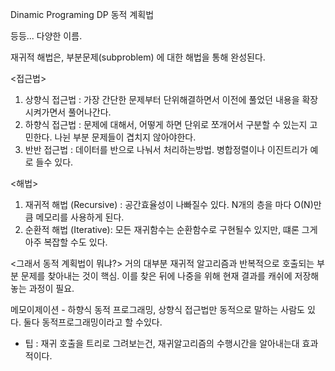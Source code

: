 Dinamic Programing
DP
동적 계획법

등등... 다양한 이름.

재귀적 해법은, 부분문제(subproblem) 에 대한 해법을 통해 완성된다.

<접근법>
1. 상향식 접근법 : 가장 간단한 문제부터 단위해결하면서  이전에 풀었던 내용을 확장시켜가면서 풀어나간다.
2. 하향식 접근법 : 문제에 대해서, 어떻게 하면 단위로 쪼개어서 구분할 수 있는지 고민한다. 나뉜 부분 문제들이 겹치지 않아야한다.
3. 반반 접근법 : 데이터를 반으로 나눠서 처리하는방법. 병합정렬이나 이진트리가 예로 들수 있다.

<해법>
1. 재귀적 해법 (Recursive) : 공간효율성이 나빠질수 있다. N개의 층을 마다 O(N)만큼 메모리를 사용하게 된다.
2. 순환적 해법 (Iterative): 모든 재귀함수는 순환함수로 구현될수 있지만, 떄론 그게 아주 복잡할 수도 있다.

<그래서 동적 계획법이 뭐냐?>
거의 대부분 재귀적 알고리즘과 반복적으로 호출되는 부분 문제를 찾아내는 것이 핵심.
이를 찾은 뒤에 나중을 위해 현재 결과를 캐쉬에 저장해 놓는 과정이 필요.

메모이제이션 - 하향식 동적 프로그래밍, 상향식 접근법만 동적으로 말하는 사람도 있다. 둘다 동적프로그래밍이라고 할 수있다.

* 팁 : 재귀 호출을 트리로 그려보는건, 재귀알고리즘의 수행시간을 알아내는대 효과적이다.


